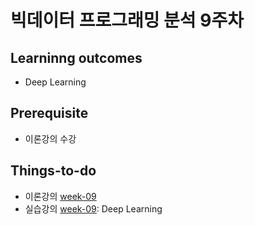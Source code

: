 # 빅데이터 프로그래밍 분석 9주차

## Learninng outcomes
- Deep Learning


## Prerequisite
- 이론강의 수강




## Things-to-do
- 이론강의 [week-09](https://github.com/yonsei-gsi-bigdata-2020-fall/Main/blob/master/lecture/week-09/week-09.pdf)
- 실습강의 [week-09](https://github.com/yonsei-gsi-bigdata-2020-fall/Main/blob/master/practice/week-09): Deep Learning
